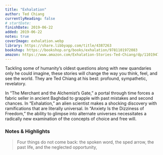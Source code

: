 ```yaml
---
title: "Exhalation"
author: Ted Chiang
currentlyReading: false
# startDate:
finishDate: 2019-06-22
added: 2019-06-22
notes: true
coverImage: exhalation.webp
library: https://share.libbyapp.com/title/4387263
bookshop: https://bookshop.org/books/exhalation/9781101972083
amazon: https://www.amazon.com/Exhalation-Stories-Ted-Chiang/dp/1101947888
---
```


Tackling some of humanity’s oldest questions along with new quandaries only he could imagine, these stories will change the way you think, feel, and see the world. They are Ted Chiang at his best: profound, sympathetic, revelatory.

In “The Merchant and the Alchemist’s Gate,” a portal through time forces a fabric seller in ancient Baghdad to grapple with past mistakes and second chances. In “Exhalation,” an alien scientist makes a shocking discovery with ramifications that are literally universal. In “Anxiety Is the Dizziness of Freedom,” the ability to glimpse into alternate universes necessitates a radically new examination of the concepts of choice and free will.

### Notes & Highlights
> Four things do not come back: the spoken word, the sped arrow, the past life, and the neglected opportunity,
